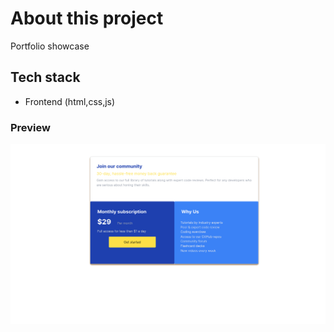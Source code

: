 # About this project

Portfolio showcase

## Tech stack

- Frontend (html,css,js)

### Preview

![Preview](./Design/preview-1.png)
